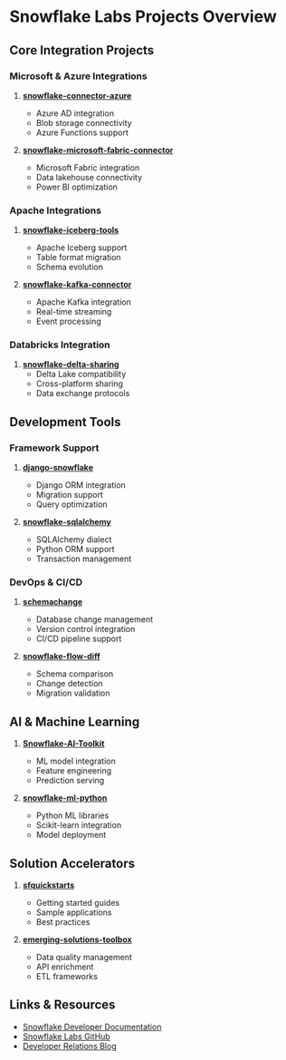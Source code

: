# Snowflake Labs Projects Overview

## Core Integration Projects

### Microsoft & Azure Integrations

1. **[snowflake-connector-azure](https://github.com/Snowflake-Labs/snowflake-connector-azure)**
   - Azure AD integration
   - Blob storage connectivity
   - Azure Functions support

2. **[snowflake-microsoft-fabric-connector](https://github.com/Snowflake-Labs/snowflake-microsoft-fabric-connector)**
   - Microsoft Fabric integration
   - Data lakehouse connectivity
   - Power BI optimization

### Apache Integrations

1. **[snowflake-iceberg-tools](https://github.com/Snowflake-Labs/snowflake-iceberg-tools)**
   - Apache Iceberg support
   - Table format migration
   - Schema evolution

2. **[snowflake-kafka-connector](https://github.com/Snowflake-Labs/snowflake-kafka-connector)**
   - Apache Kafka integration
   - Real-time streaming
   - Event processing

### Databricks Integration

1. **[snowflake-delta-sharing](https://github.com/Snowflake-Labs/snowflake-delta-sharing)**
   - Delta Lake compatibility
   - Cross-platform sharing
   - Data exchange protocols

## Development Tools

### Framework Support

1. **[django-snowflake](https://github.com/Snowflake-Labs/django-snowflake)**
   - Django ORM integration
   - Migration support
   - Query optimization

2. **[snowflake-sqlalchemy](https://github.com/Snowflake-Labs/snowflake-sqlalchemy)**
   - SQLAlchemy dialect
   - Python ORM support
   - Transaction management

### DevOps & CI/CD

1. **[schemachange](https://github.com/Snowflake-Labs/schemachange)**
   - Database change management
   - Version control integration
   - CI/CD pipeline support

2. **[snowflake-flow-diff](https://github.com/Snowflake-Labs/snowflake-flow-diff)**
   - Schema comparison
   - Change detection
   - Migration validation

## AI & Machine Learning

1. **[Snowflake-AI-Toolkit](https://github.com/Snowflake-Labs/Snowflake-AI-Toolkit)**
   - ML model integration
   - Feature engineering
   - Prediction serving

2. **[snowflake-ml-python](https://github.com/Snowflake-Labs/snowflake-ml-python)**
   - Python ML libraries
   - Scikit-learn integration
   - Model deployment

## Solution Accelerators

1. **[sfquickstarts](https://github.com/Snowflake-Labs/sfquickstarts)**
   - Getting started guides
   - Sample applications
   - Best practices

2. **[emerging-solutions-toolbox](https://github.com/Snowflake-Labs/emerging-solutions-toolbox)**
   - Data quality management
   - API enrichment
   - ETL frameworks

## Links & Resources

- [Snowflake Developer Documentation](https://docs.snowflake.com/en/developer-guide/index)
- [Snowflake Labs GitHub](https://github.com/Snowflake-Labs)
- [Developer Relations Blog](https://developers.snowflake.com/blog/)